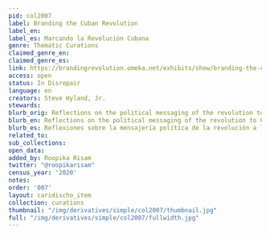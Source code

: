 ```yaml
---
pid: col2007
label: Branding the Cuban Revolution
label_en:
label_es: Marcando la Revolución Cubana
genre: Thematic Curations
claimed_genre_en:
claimed_genre_es:
link: https://brandingrevolution.omeka.net/exhibits/show/branding-the-cuban-revolution
access: open
status: In Disrepair
language: en
creators: Steve Hyland, Jr.
stewards:
blurb_orig: Reflections on the political messaging of the revolution to Cubans.
blurb_en: Reflections on the political messaging of the revolution to Cubans.
blurb_es: Reflexiones sobre la mensajería política de la revolución a los cubanos.
related_to:
sub_collections:
open_data:
added_by: Roopika Risam
twitter: "@roopikarisam"
census_year: '2020'
notes:
order: '007'
layout: caridischo_item
collection: curations
thumbnail: "/img/derivatives/simple/col2007/thumbnail.jpg"
full: "/img/derivatives/simple/col2007/fullwidth.jpg"
---
```

